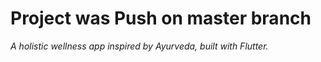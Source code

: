 # Project was Push on master branch 
_A holistic wellness app inspired by Ayurveda, built with Flutter._
